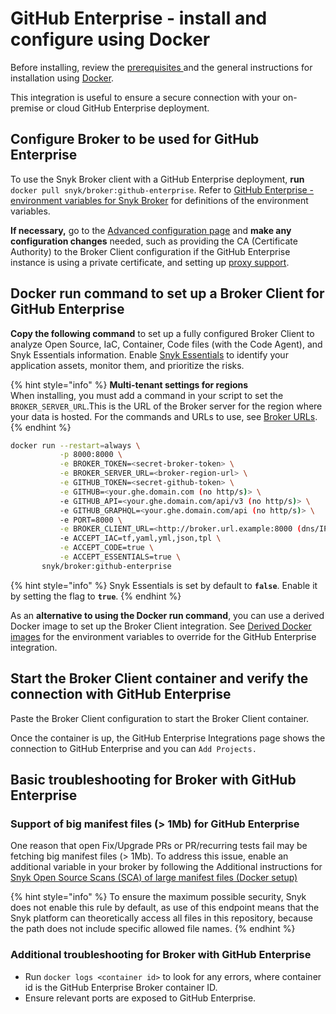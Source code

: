 # GitHub Enterprise - install and configure using Docker

Before installing, review the [prerequisites ](./)and the general instructions for installation using [Docker](../install-and-configure-broker-using-docker.md).

This integration is useful to ensure a secure connection with your on-premise or cloud GitHub Enterprise deployment.

## Configure Broker to be used for GitHub Enterprise

To use the Snyk Broker client with a GitHub Enterprise deployment, **run** `docker pull snyk/broker:github-enterprise`. Refer to [GitHub Enterprise - environment variables for Snyk Broker](github-enterprise-environment-variables-for-snyk-broker.md) for definitions of the environment variables.

**If necessary,** go to the [Advanced configuration page](../advanced-configuration-for-snyk-broker-docker-installation/) and **make any configuration changes** needed, such as providing the CA (Certificate Authority) to the Broker Client configuration if the GitHub Enterprise instance is using a private certificate, and setting up [proxy support](../advanced-configuration-for-snyk-broker-docker-installation/proxy-support-with-docker.md).

## Docker run command to set up a Broker Client for GitHub Enterprise

**Copy the following command** to set up a fully configured Broker Client to analyze Open Source, IaC, Container, Code files (with the Code Agent), and Snyk Essentials information. Enable [Snyk Essentials](../../../../../scan-with-snyk/snyk-apprisk.md) to identify your application assets, monitor them, and prioritize the risks.

{% hint style="info" %}
**Multi-tenant settings for regions**\
When installing, you must add a command in your script to set the `BROKER_SERVER_URL`.This is the URL of the Broker server for the region where your data is hosted. For the commands and URLs to use, see [Broker URLs](../../../../../working-with-snyk/regional-hosting-and-data-residency.md#broker-urls).
{% endhint %}

```bash
docker run --restart=always \
           -p 8000:8000 \
           -e BROKER_TOKEN=<secret-broker-token> \
           -e BROKER_SERVER_URL=<broker-region-url> \
           -e GITHUB_TOKEN=<secret-github-token> \
           -e GITHUB=<your.ghe.domain.com (no http/s)> \
           -e GITHUB_API=<your.ghe.domain.com/api/v3 (no http/s)> \
           -e GITHUB_GRAPHQL=<your.ghe.domain.com/api (no http/s)> \
           -e PORT=8000 \
           -e BROKER_CLIENT_URL=<http://broker.url.example:8000 (dns/IP:port)> \
           -e ACCEPT_IAC=tf,yaml,yml,json,tpl \
           -e ACCEPT_CODE=true \
           -e ACCEPT_ESSENTIALS=true \
       snyk/broker:github-enterprise
```

{% hint style="info" %}
Snyk Essentials is set by default to **`false`**. Enable it by setting the flag to **`true`**.
{% endhint %}

As an **alternative to using the Docker run command**, you can use a derived Docker image to set up the Broker Client integration. See [Derived Docker images](../custom-docker-images-for-broker-client-integrations-and-container-registry-agent.md) for the environment variables to override for the GitHub Enterprise integration.

## Start the Broker Client container and verify the connection with GitHub Enterprise

Paste the Broker Client configuration to start the Broker Client container.

Once the container is up, the GitHub Enterprise Integrations page shows the connection to GitHub Enterprise and you can `Add Projects.`

## Basic troubleshooting for Broker with GitHub Enterprise

### **Support of big manifest files (> 1Mb) for GitHub Enterprise**

One reason that open Fix/Upgrade PRs or PR/recurring tests fail may be fetching big manifest files (> 1Mb). To address this issue, enable an additional variable in your broker by following the Additional instructions for [Snyk Open Source Scans (SCA) of large manifest files (Docker setup) ](https://docs.snyk.io/enterprise-setup/snyk-broker/install-and-configure-snyk-broker/advanced-configuration-for-snyk-broker-docker-installation/snyk-open-source-scans-sca-of-large-manifest-files-docker-setup)&#x20;

{% hint style="info" %}
To ensure the maximum possible security, Snyk does not enable this rule by default, as use of this endpoint means that the Snyk platform can theoretically access all files in this repository, because the path does not include specific allowed file names.
{% endhint %}

### **Additional troubleshooting for Broker with GitHub Enterprise**

* Run `docker logs <container id>` to look for any errors, where container id is the GitHub Enterprise Broker container ID.
* Ensure relevant ports are exposed to GitHub Enterprise.
